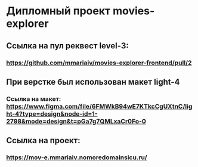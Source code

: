 # Дипломный проект movies-explorer

## Ссылка на пул реквест level-3:
### https://github.com/mmariaiv/movies-explorer-frontend/pull/2

## При верстке был использован макет light-4
### Ссылка на макет: https://www.figma.com/file/6FMWkB94wE7KTkcCgUXtnC/light-4?type=design&node-id=1-2798&mode=design&t=pGa7g7QMLxaCr0Fo-0

## Ссылка на проект:
### https://mov-e.mmariaiv.nomoredomainsicu.ru/
